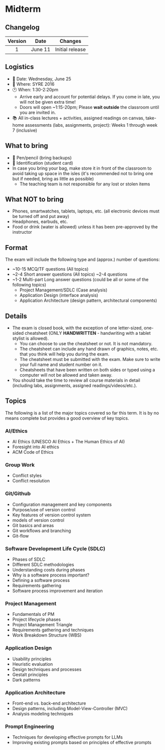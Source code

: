 # Midterm

## Changelog
| Version |  Date   |            Changes            |
| :-----: | :-----: | :---------------------------: |
|    1    | June 11 |        Initial release        |

## Logistics
- 📅 Date: Wednesday, June 25
- 📍 Where: SYRE 2016 
- 🕐 When: 1:30-2:20pm 
  - Arrive early and account for potential delays. If you come in late, you will not be given extra time!
  - Doors will open ~1:15-20pm; Please **wait outside** the classroom until you are invited in.
- 📚 All in-class lectures + activities, assigned readings on canvas, take-home assessments (labs, assignments, project): Weeks 1 through week 7 (inclusive)

## What to bring
- 📝 Pen/pencil (bring backups)
- 🪪 Identification (student card)
- In case you bring your bag, make store it in front of the classroom to avoid taking up space in the isles (it's recommended not to bring one but if needed, bring as little as possible)
  - The teaching team is not responsible for any lost or stolen items

## What NOT to bring
- Phones, smartwatches, tablets, laptops, etc. (all electronic devices must be turned off and put away)
- Headphones, earbuds, etc.
- Food or drink (water is allowed) unless it has been pre-approved by the instructor

## Format

The exam will include the following type and (approx.) number of questions:

- ~10-15 MCQ/TF questions (All topics) 
- ~2-4 Short answer questions (All topics) ~2-4 questions
- ~1-2 Multi-part Long answer questions (could be all or some of the following topics) 
  - Project Management/SDLC (Case analysis)
  - Application Design (interface analysis)
  - Application Architecture (design pattern, architectural components)

## Details

- The exam is closed book, with the exception of one letter-sized, one-sided cheatsheet (ONLY **HANDWRITTEN** - handwriting with a tablet stylist is allowed).
  - You can choose to use the cheatsheet or not. It is not mandatory.
  - The cheatsheet can include any hand drawn of graphics, notes, etc. that you think will help you during the exam.
  - The cheatsheet must be submitted with the exam. Make sure to write your full name and student number on it.
  - Cheatsheets that have been written on both sides or typed using a computer will not be allowed and taken away.
- You should take the time to review all course materials in detail (including labs, assignments, assigned readings/videos/etc.).

## Topics

The following is a list of the major topics covered so far this term.  It is by no means complete but provides a good overview of key topics.

### AI/Ethics
- AI Ethics (UNESCO AI Ethics + The Human Ethics of AI)
- Foresight into AI ethics 
- ACM Code of Ethics

### Group Work
- Conflict styles
- Conflict resolution

### Git/Github
- Configuration management and key components
- Purpose/use of version control
- Key features of version control system 
- models of version control
- Git basics and areas
- Git workflows and branching
- Git-flow 

### Software Development Life Cycle (SDLC)
- Phases of SDLC
- Different SDLC methodologies
- Understanding costs during phases
- Why is a software process important?
- Defining a software process
- Requirements gathering
- Software process improvement and iteration

### Project Management
- Fundamentals of PM
- Project lifecycle phases
- Project Management Triangle 
- Requirements gathering and techniques 
- Work Breakdown Structure (WBS) 

### Application Design
- Usability principles 
- Heuristic evaluation 
- Design techniques and processes
- Gestalt principles
- Dark patterns

### Application Architecture
- Front-end vs. back-end architecture
- Design patterns, including Model-View-Controller (MVC)
- Analysis modeling techniques

### Prompt Engineering
- Techniques for developing effective prompts for LLMs
- Improving existing prompts based on principles of effective prompts

